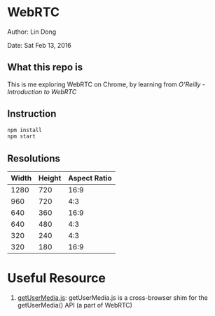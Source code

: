 # WebRTC

Author: Lin Dong

Date: Sat Feb 13, 2016


## What this repo is

This is me exploring WebRTC on Chrome, by learning from *O'Reilly - Introduction to WebRTC*


## Instruction

```bash
npm install
npm start
```

## Resolutions

| Width | Height | Aspect Ratio|
| ------| -------| ------------|
| 1280|720|16:9|
| 960|720|4:3|
| 640|360|16:9|
| 640|480|4:3|
| 320|240|4:3|
| 320|180|16:9|


# Useful Resource

1. [getUserMedia.js](https://github.com/addyosmani/getUserMedia.js/):
getUserMedia.js is a cross-browser shim for the getUserMedia() API (a part of
WebRTC)
